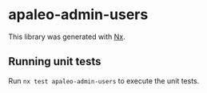 # apaleo-admin-users

This library was generated with [Nx](https://nx.dev).

## Running unit tests

Run `nx test apaleo-admin-users` to execute the unit tests.
